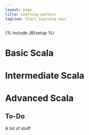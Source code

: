 ```yaml
---
layout: page
title: Learning pattern
tagline: Start learning now!
---
```

{% include JB/setup %}

# Basic Scala

# Intermediate Scala

# Advanced Scala

## To-Do

A lot of stuff


